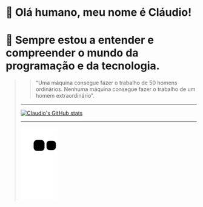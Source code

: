 # 🤚 Olá humano, meu nome é Cláudio!
# 👀 Sempre estou a entender e compreender o mundo da programação e da tecnologia.

<blockquote>

> “Uma máquina consegue fazer o trabalho de 50 homens ordinários. Nenhuma máquina consegue fazer o trabalho de um homem extraordinário”.

<!---
Claudio-Francisco-Dos-Santos-Junior/Claudio-Francisco-Dos-Santos-Junior is a ✨ special ✨ repository because its `README.md` (this file) appears on your GitHub profile.
You can click the Preview link to take a look at your changes.
--->
 
 ----------------------------------------------------------------------------------------------------------------------------------------------------------------------------------

  
  [![Claudio's GitHub stats](https://github-readme-stats.vercel.app/api?username=Claudio-Francisco-Dos-Santos-Junior)](https://github.com/Claudio-Francisco-Dos-Santos-Junior/github-readme-stats)

 ----------------------------------------------------------------------------------------------------------------------------------------------------------------------------------

   ![Snake animation](https://github.com/rafaballerini/rafaballerini/blob/output/github-contribution-grid-snake.svg)
